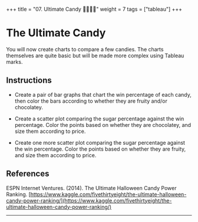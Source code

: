 +++
title = "07. Ultimate Candy 👩‍🎓👨‍🎓"
weight = 7
tags = ["tableau"] 
+++

# The Ultimate Candy

You will now create charts to compare a few candies. The charts themselves are quite basic but will be made more complex using Tableau marks.

## Instructions

* Create a pair of bar graphs that chart the win percentage of each candy, then color the bars according to whether they are fruity and/or chocolatey.

* Create a scatter plot comparing the sugar percentage against the win percentage. Color the points based on whether they are chocolatey, and size them according to price.

* Create one more scatter plot comparing the sugar percentage against the win percentage. Color the points based on whether they are fruity, and size them according to price.

## References

ESPN Internet Ventures. (2014). The Ultimate Halloween Candy Power Ranking. [https://www.kaggle.com/fivethirtyeight/the-ultimate-halloween-candy-power-ranking/](https://www.kaggle.com/fivethirtyeight/the-ultimate-halloween-candy-power-ranking/)

---